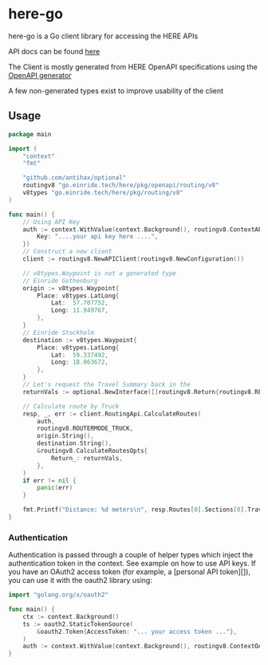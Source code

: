 # here-go

here-go is a Go client library for accessing the HERE APIs

API docs can be found [here](https://developer.here.com/documentation/)

The Client is mostly generated from HERE OpenAPI specifications using the
[OpenAPI generator](https://github.com/OpenAPITools/openapi-generator)

A few non-generated types exist to improve usability of the client

## Usage

```go
package main

import (
	"context"
	"fmt"

	"github.com/antihax/optional"
	routingv8 "go.einride.tech/here/pkg/openapi/routing/v8"
	v8types "go.einride.tech/here/pkg/routing/v8"
)

func main() {
	// Using API Key
	auth := context.WithValue(context.Background(), routingv8.ContextAPIKey, routingv8.APIKey{
		Key: "....your api key here ....",
	})
	// Construct a new client
	client := routingv8.NewAPIClient(routingv8.NewConfiguration())

	// v8types.Waypoint is not a generated type
	// Einride Gothenburg
	origin := v8types.Waypoint{
		Place: v8types.LatLong{
			Lat:  57.707752,
			Long: 11.949767,
		},
	}
	// Einride Stockholm
	destination := v8types.Waypoint{
		Place: v8types.LatLong{
			Lat:  59.337492,
			Long: 18.063672,
		},
	}
	// Let's request the Travel Summary back in the
	returnVals := optional.NewInterface([]routingv8.Return{routingv8.RETURN_TRAVEL_SUMMARY})

	// Calculate route by Truck
	resp, _, err := client.RoutingApi.CalculateRoutes(
		auth,
		routingv8.ROUTERMODE_TRUCK,
		origin.String(),
		destination.String(),
		&routingv8.CalculateRoutesOpts{
			Return_: returnVals,
		},
	)
	if err != nil {
		panic(err)
	}

	fmt.Printf("Distance: %d meters\n", resp.Routes[0].Sections[0].TravelSummary.Length)
}
```

### Authentication

Authentication is passed through a couple of helper types which inject the
authentication token in the context. See example on how to use API keys.
If you have an OAuth2 access token (for example, a [personal
API token][]), you can use it with the oauth2 library using:

```go
import "golang.org/x/oauth2"

func main() {
	ctx := context.Background()
	ts := oauth2.StaticTokenSource(
		&oauth2.Token{AccessToken: "... your access token ..."},
	)
	auth := context.WithValue(context.Background(), routingv8.ContextOAuth2, ts)
}
```
